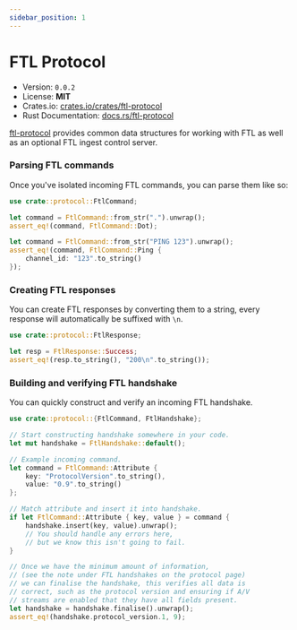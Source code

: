 ```yaml
---
sidebar_position: 1
---
```


# FTL Protocol

- Version: `0.0.2`
- License: **MIT**
- Crates.io: [crates.io/crates/ftl-protocol](https://crates.io/crates/ftl-protocol)
- Rust Documentation: [docs.rs/ftl-protocol](https://docs.rs/ftl-protocol)

[ftl-protocol](https://gitlab.insrt.uk/insert/project-hyperspeed/-/tree/master/crates/ftl) provides common data structures for working with FTL as well as an optional FTL ingest control server.

### Parsing FTL commands

Once you've isolated incoming FTL commands, you can parse them like so:

```rust
use crate::protocol::FtlCommand;

let command = FtlCommand::from_str(".").unwrap();
assert_eq!(command, FtlCommand::Dot);

let command = FtlCommand::from_str("PING 123").unwrap();
assert_eq!(command, FtlCommand::Ping {
    channel_id: "123".to_string()
});
```

### Creating FTL responses

You can create FTL responses by converting them to a string, every response will automatically be suffixed with `\n`.

```rust
use crate::protocol::FtlResponse;

let resp = FtlResponse::Success;
assert_eq!(resp.to_string(), "200\n".to_string());
```

### Building and verifying FTL handshake

You can quickly construct and verify an incoming FTL handshake.

```rust
use crate::protocol::{FtlCommand, FtlHandshake};

// Start constructing handshake somewhere in your code.
let mut handshake = FtlHandshake::default();

// Example incoming command.
let command = FtlCommand::Attribute {
    key: "ProtocolVersion".to_string(),
    value: "0.9".to_string()
};

// Match attribute and insert it into handshake.
if let FtlCommand::Attribute { key, value } = command {
    handshake.insert(key, value).unwrap();
    // You should handle any errors here,
    // but we know this isn't going to fail.
}

// Once we have the minimum amount of information,
// (see the note under FTL handshakes on the protocol page)
// we can finalise the handshake, this verifies all data is
// correct, such as the protocol version and ensuring if A/V
// streams are enabled that they have all fields present.
let handshake = handshake.finalise().unwrap();
assert_eq!(handshake.protocol_version.1, 9);
```
